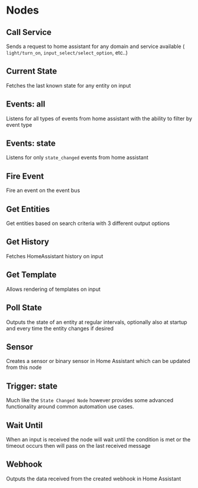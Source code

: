# Nodes

## Call Service

Sends a request to home assistant for any domain and service available ( `light/turn_on`, `input_select/select_option`, etc..)

## Current State

Fetches the last known state for any entity on input

## Events: all

Listens for all types of events from home assistant with the ability to filter by event type

## Events: state

Listens for only `state_changed` events from home assistant

## Fire Event

Fire an event on the event bus

## Get Entities

Get entities based on search criteria with 3 different output options

## Get History

Fetches HomeAssistant history on input

## Get Template

Allows rendering of templates on input

## Poll State

Outputs the state of an entity at regular intervals, optionally also at startup
and every time the entity changes if desired

## Sensor

Creates a sensor or binary sensor in Home Assistant which can be updated
from this node

## Trigger: state

Much like the `State Changed Node` however provides some advanced functionality around common automation use cases.

## Wait Until

When an input is received the node will wait until the condition is met or the timeout occurs then will pass on the last received message

## Webhook

Outputs the data received from the created webhook in Home Assistant
